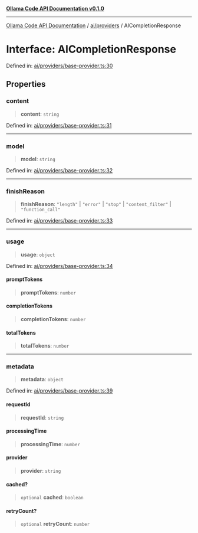 [**Ollama Code API Documentation v0.1.0**](../../../README.md)

***

[Ollama Code API Documentation](../../../modules.md) / [ai/providers](../README.md) / AICompletionResponse

# Interface: AICompletionResponse

Defined in: [ai/providers/base-provider.ts:30](https://github.com/erichchampion/ollama-code/blob/9aa0d3d9efbf0acb3af45aa780c9b9fb1aaf7ce0/ollama-code/src/ai/providers/base-provider.ts#L30)

## Properties

### content

> **content**: `string`

Defined in: [ai/providers/base-provider.ts:31](https://github.com/erichchampion/ollama-code/blob/9aa0d3d9efbf0acb3af45aa780c9b9fb1aaf7ce0/ollama-code/src/ai/providers/base-provider.ts#L31)

***

### model

> **model**: `string`

Defined in: [ai/providers/base-provider.ts:32](https://github.com/erichchampion/ollama-code/blob/9aa0d3d9efbf0acb3af45aa780c9b9fb1aaf7ce0/ollama-code/src/ai/providers/base-provider.ts#L32)

***

### finishReason

> **finishReason**: `"length"` \| `"error"` \| `"stop"` \| `"content_filter"` \| `"function_call"`

Defined in: [ai/providers/base-provider.ts:33](https://github.com/erichchampion/ollama-code/blob/9aa0d3d9efbf0acb3af45aa780c9b9fb1aaf7ce0/ollama-code/src/ai/providers/base-provider.ts#L33)

***

### usage

> **usage**: `object`

Defined in: [ai/providers/base-provider.ts:34](https://github.com/erichchampion/ollama-code/blob/9aa0d3d9efbf0acb3af45aa780c9b9fb1aaf7ce0/ollama-code/src/ai/providers/base-provider.ts#L34)

#### promptTokens

> **promptTokens**: `number`

#### completionTokens

> **completionTokens**: `number`

#### totalTokens

> **totalTokens**: `number`

***

### metadata

> **metadata**: `object`

Defined in: [ai/providers/base-provider.ts:39](https://github.com/erichchampion/ollama-code/blob/9aa0d3d9efbf0acb3af45aa780c9b9fb1aaf7ce0/ollama-code/src/ai/providers/base-provider.ts#L39)

#### requestId

> **requestId**: `string`

#### processingTime

> **processingTime**: `number`

#### provider

> **provider**: `string`

#### cached?

> `optional` **cached**: `boolean`

#### retryCount?

> `optional` **retryCount**: `number`
